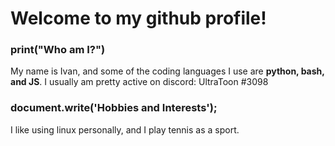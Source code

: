 # Welcome to my github profile!

### print("Who am I?")
My name is Ivan, and some of the coding languages I use are **python, bash, and JS**. I usually am pretty active on discord:
UltraToon #3098

### document.write('Hobbies and Interests');
I like using linux personally, and I play tennis as a sport.
